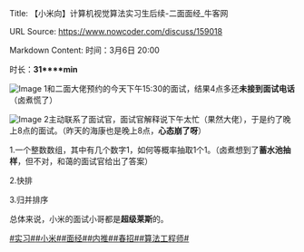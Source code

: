 Title: 【小米向】计算机视觉算法实习生后续-二面面经_牛客网

URL Source: https://www.nowcoder.com/discuss/159018

Markdown Content:
时间：3月6日 20:00

时长：**31****min**

![Image 1](https://uploadfiles.nowcoder.com/images/20181128/392538858_1543377472043_8677E5BF3D0E9FFF84BA7BB0ED014939)和二面大佬预约的今天下午15:30的面试，结果4点多还**未接到面试电话**（卤煮慌了）

![Image 2](https://uploadfiles.nowcoder.com/images/20181214/6658561_1544761504425_4A47A0DB6E60853DEDFCFDF08A5CA249)主动联系了面试官，面试官解释说下午太忙（果然大佬），于是约了晚上8点的面试。（昨天的海康也是晚上8点，**心态崩了呀**）

1.一个整数数组，其中有几个数字1，如何等概率抽取1个1。（卤煮想到了**蓄水池抽样**，但不对，和蔼的面试官给出了答案）

2.快排

3.归并排序

总体来说，小米的面试小哥都是**超级莱斯**的。

[#实习#](https://www.nowcoder.com/creation/subject/7ed2b413c8e64f9da9e460af91f577de)[#小米#](https://www.nowcoder.com/enterprise/147/discussion)[#面经#](https://www.nowcoder.com/creation/subject/928d551be73f40db82c0ed83286c8783)[#内推#](https://www.nowcoder.com/creation/subject/cf8c68e5a0ae45da835c0291f459468a)[#春招#](https://www.nowcoder.com/creation/subject/9aea3762a04c49bfb6da8d3f4705c354)[#算法工程师#](https://www.nowcoder.com/creation/subject/146d543971d045ba84b4b8a4dd573fff)

